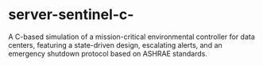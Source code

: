 # server-sentinel-c-
A C-based simulation of a mission-critical environmental controller for data centers, featuring a state-driven design, escalating alerts, and an emergency shutdown protocol based on ASHRAE standards.
